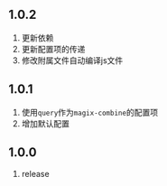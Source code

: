 ## 1.0.2
1. 更新依赖
2. 更新配置项的传递
3. 修改附属文件自动编译js文件

## 1.0.1
1. 使用`query`作为`magix-combine`的配置项
2. 增加默认配置

## 1.0.0
1. release